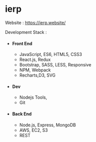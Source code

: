 # ierp

Website : https://ierp.website/

Development Stack :

* #### Front End
	* JavaScript, ES6, HTML5, CSS3
	* React.js, Redux
	* Bootstrap, SASS, LESS, Responsive
	* NPM, Webpack
	* Recharts,D3, SVG

* #### Dev
	* Nodejs Tools,
	* Git
	
* #### Back End
	* Node.js, Express, MongoDB
	* AWS, EC2, S3
	* REST
